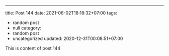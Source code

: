 ---
title: Post 144
date: 2021-06-02T18:18:32+07:00
tags:
  - random post
  - null
category:
  - random post
  - uncategorized
updated: 2020-12-31T00:08:51+07:00

This is content of post 144